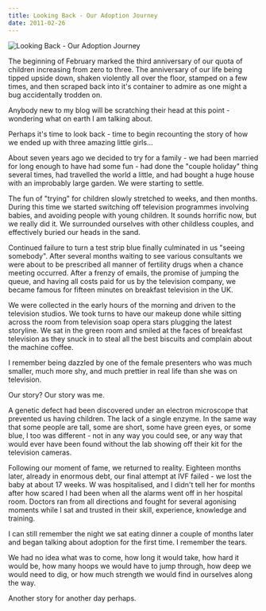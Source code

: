 ```yaml
---
title: Looking Back - Our Adoption Journey
date: 2011-02-26
---
```


![Looking Back - Our Adoption Journey](https://source.unsplash.com/di8ognBauG0/1600x900)

The beginning of February marked the third anniversary of our quota of children increasing from zero to three. The anniversary of our life being tipped upside down, shaken violently all over the floor, stamped on a few times, and then scraped back into it's container to admire as one might a bug accidentally trodden on.

Anybody new to my blog will be scratching their head at this point - wondering what on earth I am talking about.

Perhaps it's time to look back - time to begin recounting the story of how we ended up with three amazing little girls...

About seven years ago we decided to try for a family - we had been married for long enough to have had some fun - had done the "couple holiday" thing several times, had travelled the world a little, and had bought a huge house with an improbably large garden. We were starting to settle.

The fun of "trying" for children slowly stretched to weeks, and then months. During this time we started switching off television programmes involving babies, and avoiding people with young children. It sounds horrific now, but we really did it. We surrounded ourselves with other childless couples, and effectively buried our heads in the sand.

Continued failure to turn a test strip blue finally culminated in us "seeing somebody". After several months waiting to see various consultants we were about to be prescribed all manner of fertility drugs when a chance meeting occurred. After a frenzy of emails, the promise of jumping the queue, and having all costs paid for us by the television company, we became famous for fifteen minutes on breakfast television in the UK.

We were collected in the early hours of the morning and driven to the television studios. We took turns to have our makeup done while sitting across the room from television soap opera stars plugging the latest storyline. We sat in the green room and smiled at the faces of breakfast television as they snuck in to steal all the best biscuits and complain about the machine coffee.

I remember being dazzled by one of the female presenters who was much smaller, much more shy, and much prettier in real life than she was on television.

Our story? Our story was me.

A genetic defect had been discovered under an electron microscope that prevented us having children. The lack of a single enzyme. In the same way that some people are tall, some are short, some have green eyes, or some blue, I too was different - not in any way you could see, or any way that would ever have been found without the lab showing off their kit for the television cameras.

Following our moment of fame, we returned to reality. Eighteen months later, already in enormous debt, our final attempt at IVF failed - we lost the baby at about 17 weeks. W was hospitalised, and I didn't tell her for months after how scared I had been when all the alarms went off in her hospital room. Doctors ran from all directions and fought for several agonising moments while I sat and trusted in their skill, experience, knowledge and training.

I can still remember the night we sat eating dinner a couple of months later and began talking about adoption for the first time. I remember the tears.

We had no idea what was to come, how long it would take, how hard it would be, how many hoops we would have to jump through, how deep we would need to dig, or how much strength we would find in ourselves along the way.

Another story for another day perhaps.